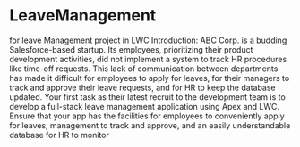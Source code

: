 # LeaveManagement
for leave Management project in LWC
Introduction:
ABC Corp. is a budding Salesforce-based startup. Its employees, prioritizing their product
development activities, did not implement a system to track HR procedures like time-off
requests.
This lack of communication between departments has made it difficult for employees to apply for
leaves, for their managers to track and approve their leave requests, and for HR to keep the
database updated.
Your first task as their latest recruit to the development team is to develop a full-stack leave
management application using Apex and LWC. Ensure that your app has the facilities for
employees to conveniently apply for leaves, management to track and approve, and an easily
understandable database for HR to monitor
